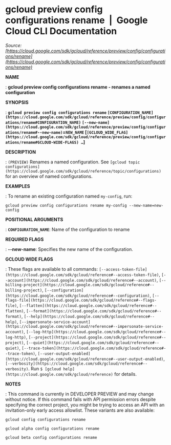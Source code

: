 # gcloud preview config configurations rename  |  Google Cloud CLI Documentation

*Source: [https://cloud.google.com/sdk/gcloud/reference/preview/config/configurations/rename](https://cloud.google.com/sdk/gcloud/reference/preview/config/configurations/rename)*

**NAME**

: **gcloud preview config configurations rename - renames a named configuration**

**SYNOPSIS**

: **`gcloud preview config configurations rename` `[CONFIGURATION_NAME](https://cloud.google.com/sdk/gcloud/reference/preview/config/configurations/rename#CONFIGURATION_NAME)` `[--new-name](https://cloud.google.com/sdk/gcloud/reference/preview/config/configurations/rename#--new-name)`=`NEW_NAME` [`[GCLOUD_WIDE_FLAG](https://cloud.google.com/sdk/gcloud/reference/preview/config/configurations/rename#GCLOUD-WIDE-FLAGS) …`]**

**DESCRIPTION**

: `(PREVIEW)` Renames a named configuration.
See `[gcloud topic
configurations](https://cloud.google.com/sdk/gcloud/reference/topic/configurations)` for an overview of named configurations.

**EXAMPLES**

: To rename an existing configuration named `my-config`, run:

```
gcloud preview config configurations rename my-config --new-name=new-config
```

**POSITIONAL ARGUMENTS**

: **`CONFIGURATION_NAME`**:
Name of the configuration to rename

**REQUIRED FLAGS**

: **--new-name**:
Specifies the new name of the configuration.

**GCLOUD WIDE FLAGS**

: These flags are available to all commands: `[--access-token-file](https://cloud.google.com/sdk/gcloud/reference#--access-token-file)`,
`[--account](https://cloud.google.com/sdk/gcloud/reference#--account)`, `[--billing-project](https://cloud.google.com/sdk/gcloud/reference#--billing-project)`,
`[--configuration](https://cloud.google.com/sdk/gcloud/reference#--configuration)`,
`[--flags-file](https://cloud.google.com/sdk/gcloud/reference#--flags-file)`,
`[--flatten](https://cloud.google.com/sdk/gcloud/reference#--flatten)`, `[--format](https://cloud.google.com/sdk/gcloud/reference#--format)`, `[--help](https://cloud.google.com/sdk/gcloud/reference#--help)`, `[--impersonate-service-account](https://cloud.google.com/sdk/gcloud/reference#--impersonate-service-account)`,
`[--log-http](https://cloud.google.com/sdk/gcloud/reference#--log-http)`,
`[--project](https://cloud.google.com/sdk/gcloud/reference#--project)`, `[--quiet](https://cloud.google.com/sdk/gcloud/reference#--quiet)`, `[--trace-token](https://cloud.google.com/sdk/gcloud/reference#--trace-token)`, `[--user-output-enabled](https://cloud.google.com/sdk/gcloud/reference#--user-output-enabled)`,
`[--verbosity](https://cloud.google.com/sdk/gcloud/reference#--verbosity)`.
Run `$ [gcloud help](https://cloud.google.com/sdk/gcloud/reference)` for details.

**NOTES**

: This command is currently in DEVELOPER PREVIEW and may change without notice. If
this command fails with API permission errors despite specifying the correct
project, you might be trying to access an API with an invitation-only early
access allowlist. These variants are also available:

```
gcloud config configurations rename
```

```
gcloud alpha config configurations rename
```

```
gcloud beta config configurations rename
```